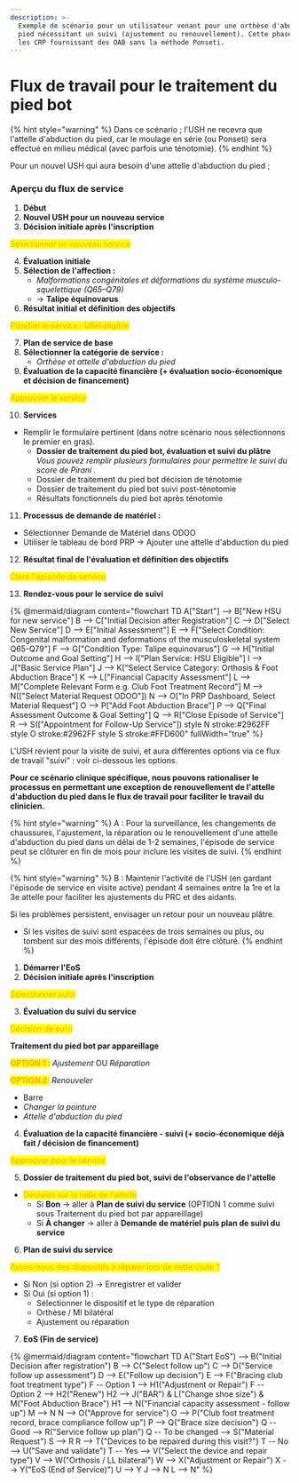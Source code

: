 ```yaml
---
description: >-
  Exemple de scénario pour un utilisateur venant pour une orthèse d'abduction du
  pied nécessitant un suivi (ajustement ou renouvellement). Cette phase concerne
  les CRP fournissant des OAB sans la méthode Ponseti.
---
```


# Flux de travail pour le traitement du pied bot

{% hint style="warning" %}
Dans ce scénario ; l'USH ne recevra que l'attelle d'abduction du pied, car le moulage en série (ou Ponseti) sera effectué en milieu médical (avec parfois une ténotomie).
{% endhint %}

Pour un nouvel USH qui aura besoin d'une attelle d'abduction du pied ;

### **Aperçu du flux de service**

1. **Début**
2. **Nouvel USH pour un nouveau service**
3. **Décision initiale après l'inscription**

<mark style="color:orange;">Sélectionner un nouveau service</mark>

4. **Évaluation initiale**
5. **Sélection de l'affection :**
   * _Malformations congénitales et déformations du système musculo-squelettique (Q65–Q79)_
   * → **Talipe équinovarus**
6. **Résultat initial et définition des objectifs**

<mark style="color:orange;">Planifier le service : USH éligible</mark>

7. **Plan de service de base**
8. **Sélectionner la catégorie de service :**
   * _Orthèse et attelle d'abduction du pied_
9. **Évaluation de la capacité financière (+ évaluation socio-économique et décision de financement)**

<mark style="color:orange;">Approuver le service</mark>

10. **Services**

* Remplir le formulaire pertinent (dans notre scénario nous sélectionnons le premier en gras).
  * **Dossier de traitement du pied bot, évaluation et suivi du plâtre** _Vous pouvez remplir plusieurs formulaires pour permettre le suivi du score de Pirani ._
  * Dossier de traitement du pied bot décision de ténotomie&#x20;
  * Dossier de traitement du pied bot suivi post-ténotomie
  * Résultats fonctionnels du pied bot après ténotomie

11. **Processus de demande de matériel :**

* Sélectionner Demande de Matériel dans ODOO
* Utiliser le tableau de bord PRP → Ajouter une attelle d'abduction du pied

12. **Résultat final de l'évaluation et définition des objectifs**

<mark style="color:orange;">Clore l'épisode de service</mark>

13. **Rendez-vous pour le service de suivi**

{% @mermaid/diagram content="flowchart TD
    A["Start"] --> B["New HSU for new service"]
    B --> C["Initial Decision after Registration"]
    C --> D["Select New Service"]
    D --> E["Initial Assessment"]
    E --> F["Select Condition: Congenital malformation and deformations of the musculoskeletal system Q65-Q79"]
    F --> G["Condition Type: Talipe equinovarus"]
    G --> H["Initial Outcome and Goal Setting"]
    H --> I["Plan Service: HSU Eligible"]
    I --> J["Basic Service Plan"]
    J --> K["Select Service Category: Orthosis & Foot Abduction Brace"]
    K --> L["Financial Capacity Assessment"]
    L --> M["Complete Relevant Form e.g. Club Foot Treatment Record"]
    M --> N(["Select Material Request ODOO"])
    N --> O["In PRP Dashboard, Select Material Request"]
    O --> P["Add Foot Abduction Brace"]
    P --> Q["Final Assessment Outcome & Goal Setting"]
    Q --> R["Close Episode of Service"]
    R --> S(["Appointment for Follow-Up Service"])
    style N stroke:#2962FF
    style O stroke:#2962FF
    style S stroke:#FFD600" fullWidth="true" %}

L'USH revient pour la visite de suivi, et aura différentes options via ce flux de travail "suivi" : voir ci-dessous les options.

**Pour ce scénario clinique spécifique, nous pouvons rationaliser le processus en permettant une exception de renouvellement de l'attelle d'abduction du pied dans le flux de travail pour faciliter le travail du clinicien.**&#x20;

{% hint style="warning" %}
A : Pour la surveillance, les changements de chaussures, l'ajustement, la réparation ou le renouvellement d'une attelle d'abduction du pied dans un délai de 1-2 semaines, l'épisode de service peut se clôturer en fin de mois pour inclure les visites de suivi.
{% endhint %}

{% hint style="warning" %}
B : Maintenir l'activité de l'USH (en gardant l'épisode de service en visite active) pendant 4 semaines entre la 1re et la 3e attelle pour faciliter les ajustements du PRC et des aidants.

Si les problèmes persistent, envisager un retour pour un nouveau plâtre.

* Si les visites de suivi sont espacées de trois semaines ou plus, ou tombent sur des mois différents, l'épisode doit être clôturé.
{% endhint %}

1. **Démarrer l'EoS**
2. **Décision initiale après l'inscription**

<mark style="color:orange;">Sélectionner suivi</mark>

3. **Évaluation du suivi du service**

<mark style="color:orange;">Décision de suivi</mark>

**Traitement du pied bot par appareillage**

<mark style="color:orange;">**OPTION 1 :**</mark>  _Ajustement_ OU _Réparation_

<mark style="color:orange;">**OPTION 2**</mark><mark style="color:orange;">:</mark> _Renouveler_

* Barre
* _Changer la pointure_
* _Attelle d'abduction du pied_

4. **Évaluation de la capacité financière - suivi (+ socio-économique déjà fait / décision de financement)**

<mark style="color:orange;">Approuver pour le service</mark>

5. **Dossier de traitement du pied bot, suivi de l'observance de l'attelle**

* <mark style="color:orange;">Décision sur la taille de l'attelle</mark>
  * Si **Bon** → aller à **Plan de suivi du service** (OPTION 1 comme suivi sous Traitement du pied bot par appareillage)
  * Si **À changer** → aller à **Demande de matériel puis plan de suivi du service**

6. **Plan de suivi du service**

<mark style="color:orange;">Avons-nous des dispositifs à réparer lors de cette visite ?</mark>

* Si Non (si option 2) → Enregistrer et valider
* Si Oui (si option 1) :
  * Sélectionner le dispositif et le type de réparation
  * Orthèse / MI bilatéral
  * Ajustement ou réparation

7. **EoS (Fin de service)**



{% @mermaid/diagram content="flowchart TD
    A("Start EoS") --> B("Initial Decision after registration")
    B --> C("Select follow up")
    C --> D("Service follow up assessment")
    D --> E("Follow up decision")
    E --> F("Bracing club foot treatment type")
    F -- Option 1 --> H1("Adjustment or Repair")
    F -- Option 2 --> H2("Renew")
    H2 --> J("BAR") & L("Change shoe size") & M("Foot Abduction Brace")
    H1 --> N("Financial capacity assessment - follow up")
    M --> N
    N --> O("Approve for service")
    O --> P("Club foot treatment record, brace compliance follow up")
    P --> Q{"Brace size decision"}
    Q -- Good --> R("Service follow up plan")
    Q -- To be changed --> S("Material Request")
    S --> R
    R --> T{"Devices to be repaired during this visit?"}
    T -- No --> U("Save and validate")
    T -- Yes --> V("Select the device and repair type")
    V --> W("Orthosis / LL bilateral")
    W --> X("Adjustment or Repair")
    X --> Y("EoS (End of Service)")
    U --> Y
    J --> N
    L --> N" %}



